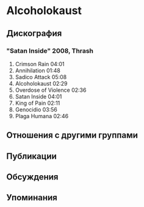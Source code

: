 # Alcoholokaust



## Дискография

### "Satan Inside" 2008, Thrash

1. Crimson Rain 04:01  
2. Annihilation 01:48  
3. Sadico Attack 05:08  
4. Alcoholokaust 02:29  
5. Overdose of Violence 02:36  
6. Satan Inside 04:01  
7. King of Pain 02:11  
8. Genocidio 03:56  
9. Plaga Humana 02:46 


## Отношения с другими группами


## Публикации


## Обсуждения


## Упоминания

